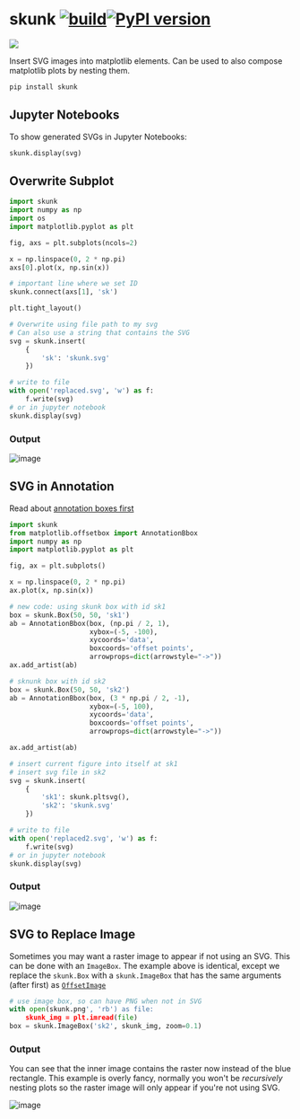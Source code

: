 # skunk [![build](https://github.com/whitead/skunk/actions/workflows/tests.yml/badge.svg)](https://whitead.github.io/skunk/)[![PyPI version](https://badge.fury.io/py/skunk.svg)](https://badge.fury.io/py/skunk)

 <img src="https://raw.githubusercontent.com/whitead/skunk/main/tests/skunk.svg">

Insert SVG images into matplotlib elements. Can be used to also compose matplotlib plots by nesting them. 

```sh
pip install skunk
```

## Jupyter Notebooks

To show generated SVGs in Jupyter Notebooks:

```py
skunk.display(svg)
```

## Overwrite Subplot

```py
import skunk
import numpy as np
import os
import matplotlib.pyplot as plt

fig, axs = plt.subplots(ncols=2)

x = np.linspace(0, 2 * np.pi)
axs[0].plot(x, np.sin(x))

# important line where we set ID
skunk.connect(axs[1], 'sk')

plt.tight_layout()

# Overwrite using file path to my svg
# Can also use a string that contains the SVG 
svg = skunk.insert(
    {
        'sk': 'skunk.svg'
    })

# write to file
with open('replaced.svg', 'w') as f:
    f.write(svg)
# or in jupyter notebook
skunk.display(svg)
```

### Output

![image](https://user-images.githubusercontent.com/908389/132105794-f178b4c1-3378-46b9-81d8-18f8e2435a83.png)


## SVG in Annotation

Read about [annotation boxes first](https://matplotlib.org/stable/gallery/text_labels_and_annotations/demo_annotation_box.html)

```py
import skunk
from matplotlib.offsetbox import AnnotationBbox
import numpy as np
import matplotlib.pyplot as plt

fig, ax = plt.subplots()

x = np.linspace(0, 2 * np.pi)
ax.plot(x, np.sin(x))

# new code: using skunk box with id sk1
box = skunk.Box(50, 50, 'sk1')
ab = AnnotationBbox(box, (np.pi / 2, 1),
                    xybox=(-5, -100),
                    xycoords='data',
                    boxcoords='offset points',
                    arrowprops=dict(arrowstyle="->"))
ax.add_artist(ab)

# sknunk box with id sk2
box = skunk.Box(50, 50, 'sk2')
ab = AnnotationBbox(box, (3 * np.pi / 2, -1),
                    xybox=(-5, 100),
                    xycoords='data',
                    boxcoords='offset points',
                    arrowprops=dict(arrowstyle="->"))

ax.add_artist(ab)

# insert current figure into itself at sk1
# insert svg file in sk2
svg = skunk.insert(
    {
        'sk1': skunk.pltsvg(),
        'sk2': 'skunk.svg'
    })

# write to file
with open('replaced2.svg', 'w') as f:
    f.write(svg)
# or in jupyter notebook
skunk.display(svg)
```

### Output

![image](https://user-images.githubusercontent.com/908389/132105868-f0e4ae23-3ebf-4630-b230-8279d5791169.png)

## SVG to Replace Image

Sometimes you may want a raster image to appear if not using an SVG. This can be done with an `ImageBox`.
The example above is identical, except we replace the `skunk.Box` with a `skunk.ImageBox` that has the same
arguments (after first) as [`OffsetImage`](https://matplotlib.org/stable/api/offsetbox_api.html#matplotlib.offsetbox.OffsetImage)

```py
# use image box, so can have PNG when not in SVG
with open(skunk.png', 'rb') as file:
    skunk_img = plt.imread(file)
box = skunk.ImageBox('sk2', skunk_img, zoom=0.1)
```

### Output

You can see that the inner image contains the raster now instead of the blue rectangle. This example is overly fancy, normally you won't be *recursively* nesting plots so the raster image will only appear if you're not using SVG.

![image](https://user-images.githubusercontent.com/908389/133010015-a1713504-33b6-4c26-960d-6da50b5a9561.png)
